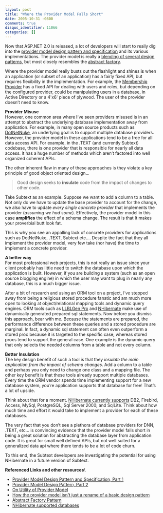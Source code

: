 ```yaml
---
layout: post
title: "Where the Provider Model Falls Short"
date: 2005-10-31 -0800
comments: true
disqus_identifier: 11066
categories: []
---
```

Now that ASP.NET 2.0 is released, a lot of developers will start to
really dig into the [provider model design pattern and
specification](http://msdn.microsoft.com/asp.net/beta2/providers/default.aspx?pull=/library/en-us/dnaspnet/html/asp02182004.asp)
and its various implementations. The provider model is really a
[blending of several design
patterns](http://weblogs.asp.net/asmith/archive/2004/04/13/112076.aspx),
but most closely resembles the [abstract
factory](http://www.dofactory.com/Patterns/PatternAbstract.aspx).

Where the provider model really busts out the flashlight and shines is
when an application (or subset of an application) has a fairly fixed
API, but requires flexibility in the implementation. For example, the
[Membership
Provider](http://msdn2.microsoft.com/en-us/library/f1kyba5e(en-us,vs.80).aspx)
has a fixed API for dealing with users and roles, but depending on the
configured provider, could be manipulating users in a database, in
Active Directory or a 4'x6' piece of plywood. The user of the provider
doesn’t need to know.

**Provider Misuse**\
 However, one common area where I’ve seen providers misused is in an
attempt to abstract the underlying database implementation away from
application. For example, in many open source products such as
[DotNetNuke](http://www.dotnetnuke.com/), an underlying goal is to
support multiple database providers. However, the provider model in
these applications tend to be a free for all data access API. For
example, in the .TEXT (and currently Subtext) codebase, there is one
provider that is responsible for nearly all data access. It has a huge
number of methods which aren’t factored into well organized coherent
APIs.

The other inherent flaw in many of these approaches is they violate a
key principle of good object oriented design...

> Good design seeks to **insulate** code from the impact of changes to
> other code.

Take Subtext as an example. Suppose we want to add a column to a table.
Not only do we have to update the base provider to account for the
change, we also have to update *every single concrete provider* that
implements the provider (*assuming we had some*). Effectively, the
provider model in this case **amplifies** the effect of a schema change.
The result is that It makes your proverbial butt look fat.

This is why you see an appalling lack of concrete providers for
applications such as DotNetNuke, .TEXT, Subtext etc.... Despite the fact
that they all implement the provider model, very few take (nor have) the
time to implement a concrete provider.

**A better way**\
 For most professional web projects, this is not really an issue since
your client probably has little need to switch the database upon which
the application is built. However, if you are building a system (such as
an open source blogging engine) in which the user may want to plug in
nearly any database, this is a much bigger issue.

After a bit of research and using an ORM tool on a project, I’ve stepped
away from being a religious stored procedure fanatic and am much more
open to looking at object/relational mapping tools and dynamic query
engines. ORM tools such as [LLBLGen
Pro](http://www.llblgen.com/pages/secure/entrance.aspx) and
[NHibernate](http://wiki.nhibernate.org/display/NH/Home) make use of
dynamically generated prepared sql statements. Now before you dismiss
this approach, bear with me. Because the statements are prepared, the
performance difference between these queries and a stored procedure are
marginal. In fact, a dynamic sql statement can often even outperform a
stored proc because it is targeted to the specific case, whereas stored
procs tend to support the general case. One example is the dynamic query
that only selects the needed columns from a table and not every column.

**Better Insulation**\
 The key design benefit of such a tool is that they *insulate the main
application from the impact of schema changes*. Add a column to a table
and perhaps you only need to change one class and a mapping file. The
other key benefit is that these tools already support multiple
databases. Every time the ORM vendor spends time implementing support
for a new database system, you’re application supports that database for
free! That’s a lot of upside.

Think about that for a moment. [NHibernate currently
supports](http://wiki.nhibernate.org/display/NH/Supported+Databases)
DB2, Firebird, Access, MySql, PostgreSQL, Sql Server 2000, and SqlLite.
Think about how much time and effort it would take to implement a
provider for each of these databases.

The very fact that you don’t see a plethora of database providers for
DNN, .TEXT, etc... is convincing evidence that the provider model falls
short in being a great solution for abstracting the database layer from
application code. It is great for small well defined APIs, but not well
suited for a generalized data api where there tends to be a lot of code
churn.

To this end, the Subtext developers are investigating the potential for
using NHibernate in a future version of Subtext.

**Referenced Links and other resources**\

-   [Provider Model Design Pattern and Specification, Part
    1](http://msdn.microsoft.com/asp.net/beta2/providers/default.aspx?pull=/library/en-us/dnaspnet/html/asp02182004.asp)
-   [Provider Model Design Pattern, Part
    2](http://msdn.microsoft.com/library/default.asp?url=/library/en-us/dnaspnet/html/asp02182004.asp)
-   [On Utility of Provider
    Model](http://aspnetresources.com/blog/utility_of_provider_model.aspx)
-   [How the provider model isn't just a rename of a basic design
    pattern](http://weblogs.asp.net/asmith/archive/2004/04/13/112076.aspx)
-   [Abstract Factory
    Pattern](http://www.dofactory.com/Patterns/PatternAbstract.aspx)
-   [NHibernate supported
    databases](http://wiki.nhibernate.org/display/NH/Supported+Databases)


